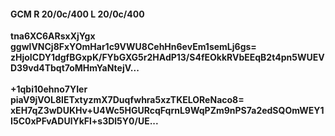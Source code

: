 #### GCM R 20/0c/400 L 20/0c/400
**tna6XC6ARsxXjYgx**<br/>**ggwlVNCj8FxYOmHar1c9VWU8CehHn6evEm1semLj6gs=**<br/>**zHjoICDY1dgfBGxpK/FYbGXG5r2HAdP13/S4fEOkkRVbEEqB2t4pn5WUEVD39vd4Tbqt7oMHmYaNtejV...**<br/><br/>
**+1qbi10ehno7YIer**<br/>**piaV9jVOL8lETxtyzmX7Duqfwhra5xzTKELOReNaco8=**<br/>**xEH7qZ3wDUKHv+U4Wc5HGURcqFqrnL9WqPZm9nPS7a2edSQOmWEY1I5C0xPFvADUlYkFl+s3Dl5Y0/UE...**